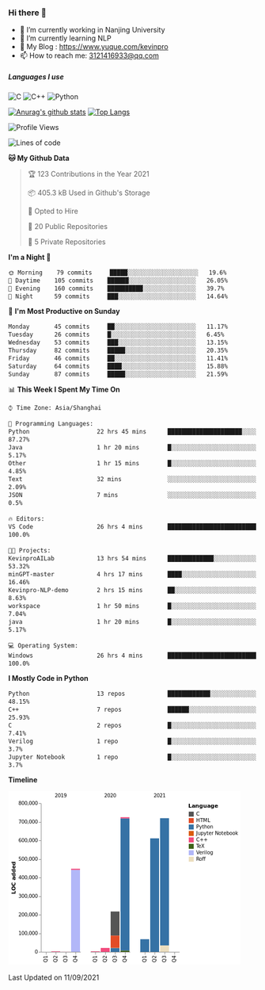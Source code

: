 ### Hi there 👋

- 🔭 I’m currently working in Nanjing University
- 🌱 I’m currently learning NLP
- 👯 My Blog : https://www.yuque.com/kevinpro
- 📫 How to reach me: 3121416933@qq.com

##### Languages I use
![C](https://img.shields.io/badge/-C-000000?style=flat&logo=c)
![C++](https://img.shields.io/badge/-C++-000000?style=flat&logo=c%2B%2B)
![Python](https://img.shields.io/badge/-Python-000000?style=flat&logo=python)

[![Anurag's github stats](https://github-readme-stats.vercel.app/api?username=Ricardokevins)](https://github.com/anuraghazra/github-readme-stats)
[![Top Langs](https://github-readme-stats.vercel.app/api/top-langs/?username=Ricardokevins)](https://github.com/anuraghazra/github-readme-stats)

<!--START_SECTION:waka-->
![Profile Views](http://img.shields.io/badge/Profile%20Views-0-blue)

![Lines of code](https://img.shields.io/badge/From%20Hello%20World%20I%27ve%20Written-2.8%20million%20lines%20of%20code-blue)

**🐱 My Github Data** 

> 🏆 123 Contributions in the Year 2021
 > 
> 📦 405.3 kB Used in Github's Storage 
 > 
> 💼 Opted to Hire
 > 
> 📜 20 Public Repositories 
 > 
> 🔑 5 Private Repositories  
 > 
**I'm a Night 🦉** 

```text
🌞 Morning    79 commits     █████░░░░░░░░░░░░░░░░░░░░   19.6% 
🌆 Daytime    105 commits    ██████░░░░░░░░░░░░░░░░░░░   26.05% 
🌃 Evening    160 commits    ██████████░░░░░░░░░░░░░░░   39.7% 
🌙 Night      59 commits     ███░░░░░░░░░░░░░░░░░░░░░░   14.64%

```
📅 **I'm Most Productive on Sunday** 

```text
Monday       45 commits     ██░░░░░░░░░░░░░░░░░░░░░░░   11.17% 
Tuesday      26 commits     █░░░░░░░░░░░░░░░░░░░░░░░░   6.45% 
Wednesday    53 commits     ███░░░░░░░░░░░░░░░░░░░░░░   13.15% 
Thursday     82 commits     █████░░░░░░░░░░░░░░░░░░░░   20.35% 
Friday       46 commits     ██░░░░░░░░░░░░░░░░░░░░░░░   11.41% 
Saturday     64 commits     ████░░░░░░░░░░░░░░░░░░░░░   15.88% 
Sunday       87 commits     █████░░░░░░░░░░░░░░░░░░░░   21.59%

```


📊 **This Week I Spent My Time On** 

```text
⌚︎ Time Zone: Asia/Shanghai

💬 Programming Languages: 
Python                   22 hrs 45 mins      █████████████████████░░░░   87.27% 
Java                     1 hr 20 mins        █░░░░░░░░░░░░░░░░░░░░░░░░   5.17% 
Other                    1 hr 15 mins        █░░░░░░░░░░░░░░░░░░░░░░░░   4.85% 
Text                     32 mins             ░░░░░░░░░░░░░░░░░░░░░░░░░   2.09% 
JSON                     7 mins              ░░░░░░░░░░░░░░░░░░░░░░░░░   0.5%

🔥 Editors: 
VS Code                  26 hrs 4 mins       █████████████████████████   100.0%

🐱‍💻 Projects: 
KevinproAILab            13 hrs 54 mins      █████████████░░░░░░░░░░░░   53.32% 
minGPT-master            4 hrs 17 mins       ████░░░░░░░░░░░░░░░░░░░░░   16.46% 
Kevinpro-NLP-demo        2 hrs 15 mins       ██░░░░░░░░░░░░░░░░░░░░░░░   8.63% 
workspace                1 hr 50 mins        █░░░░░░░░░░░░░░░░░░░░░░░░   7.04% 
java                     1 hr 20 mins        █░░░░░░░░░░░░░░░░░░░░░░░░   5.17%

💻 Operating System: 
Windows                  26 hrs 4 mins       █████████████████████████   100.0%

```

**I Mostly Code in Python** 

```text
Python                   13 repos            ████████████░░░░░░░░░░░░░   48.15% 
C++                      7 repos             ██████░░░░░░░░░░░░░░░░░░░   25.93% 
C                        2 repos             █░░░░░░░░░░░░░░░░░░░░░░░░   7.41% 
Verilog                  1 repo              █░░░░░░░░░░░░░░░░░░░░░░░░   3.7% 
Jupyter Notebook         1 repo              █░░░░░░░░░░░░░░░░░░░░░░░░   3.7%

```


**Timeline**

![Chart not found](https://raw.githubusercontent.com/Ricardokevins/Ricardokevins/master/charts/bar_graph.png) 


 Last Updated on 11/09/2021
<!--END_SECTION:waka-->
